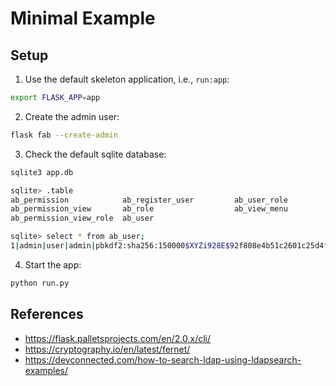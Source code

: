 # Minimal Example

## Setup

1. Use the default skeleton application, i.e., `run:app`:
```bash
export FLASK_APP=app
```

2. Create the admin user:
```bash
flask fab --create-admin
```

3. Check the default sqlite database:
```bash
sqlite3 app.db

sqlite> .table
ab_permission            ab_register_user         ab_user_role
ab_permission_view       ab_role                  ab_view_menu
ab_permission_view_role  ab_user

sqlite> select * from ab_user;
1|admin|user|admin|pbkdf2:sha256:150000$XYZi928E$92f808e4b51c2601c25d4f80c7a53fbaf19d7ea323a5ab779a5d3c430a7478c1|1|admin@fab.org|2021-12-30 13:32:53.946392|2|0|2021-12-30 13:21:00.829089|2021-12-30 13:21:00.829102||
```

4. Start the app:
```bash
python run.py
```

## References
* https://flask.palletsprojects.com/en/2.0.x/cli/
* https://cryptography.io/en/latest/fernet/
* https://devconnected.com/how-to-search-ldap-using-ldapsearch-examples/
